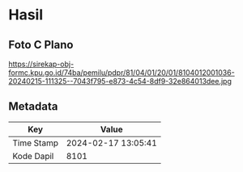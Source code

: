 # Hasil

## Foto C Plano

https://sirekap-obj-formc.kpu.go.id/74ba/pemilu/pdpr/81/04/01/20/01/8104012001036-20240215-111325--7043f795-e873-4c54-8df9-32e864013dee.jpg


## Metadata

| Key        | Value               |
| ---------- | ------------------- |
| Time Stamp | 2024-02-17 13:05:41 |
| Kode Dapil | 8101                |



